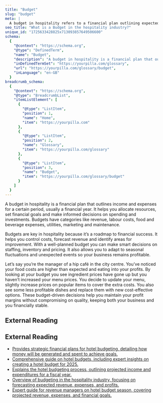 ```yaml
---
title: "Budget"
slug: "budget"
meta: |
  A budget in hospitality refers to a financial plan outlining expected revenue and expenses for a specific period, helping manage costs and maximise profits in hotels, restaurants, cafes, and bars.
seo_title: "What is a Budget in the hospitality industry?"
unique_id: "1725633428825x713093857649506600"
schema:
  {
    "@context": "https://schema.org",
    "@type": "DefinedTerm",
    "name": "Budget",
    "description": "A budget in hospitality is a financial plan that outlines income and expenses for a set period, helping allocate resources, set financial goals, and guide spending decisions through predefined categories.",
    "inDefinedTermSet": "https://yourpilla.com/glossary",
    "url": "https://yourpilla.com/glossary/budget",
    "inLanguage": "en-GB"
  }
breadcrumb_schema:
  {
    "@context": "https://schema.org",
    "@type": "BreadcrumbList",
    "itemListElement": [
      {
        "@type": "ListItem",
        "position": 1,
        "name": "Home",
        "item": "https://yourpilla.com"
      },
      {
        "@type": "ListItem",
        "position": 2,
        "name": "Glossary",
        "item": "https://yourpilla.com/glossary"
      },
      {
        "@type": "ListItem",
        "position": 3,
        "name": "Budget",
        "item": "https://yourpilla.com/glossary/budget"
      }
    ]
  }
---
```


A budget in hospitality is a financial plan that outlines income and expenses for a certain period, usually a financial year. It helps you allocate resources, set financial goals and make informed decisions on spending and investments. Budgets have categories like revenue, labour costs, food and beverage expenses, utilities, marketing and maintenance.

Budgets are key in hospitality because it’s a roadmap to financial success. It helps you control costs, forecast revenue and identify areas for improvement. With a well-planned budget you can make smart decisions on staffing, inventory and pricing. It also allows you to adapt to seasonal fluctuations and unexpected events so your business remains profitable.

Let’s say you’re the manager of a hip café in the city centre. You’ve noticed your food costs are higher than expected and eating into your profits. By looking at your budget you see ingredient prices have gone up but you haven’t increased your menu prices. You decide to update your menu, slightly increase prices on popular items to cover the extra costs. You also see some less profitable dishes and replace them with new cost-effective options. These budget-driven decisions help you maintain your profit margins without compromising on quality, keeping both your business and you financially stable.

## External Reading



## External Reading

*   [Provides strategic financial plans for hotel budgeting, detailing how money will be generated and spent to achieve goals.](https://www.netsuite.com/portal/resource/articles/financial-management/hotel-budgeting.shtml)
*   [Comprehensive guide on hotel budgets, including expert insights on creating a hotel budget for 2025.](https://hoteloperations.com/hotel-budget/)
*   [Explains the hotel budgeting process, outlining projected income and expenditures for a fiscal year.](https://www.siteminder.com/r/hotel-budget/)
*   [Overview of budgeting in the hospitality industry, focusing on forecasting expected revenue, expenses, and profits.](https://kratoshospitality.com/budgeting-in-hospitality-industry-an-overview/)
*   [Expert guide for revenue managers on hotel budget season, covering projected revenue, expenses, and financial goals.](https://www.mylighthouse.com/resources/blog/hotel-budget-season-expert-guide-for-revenue-managers)